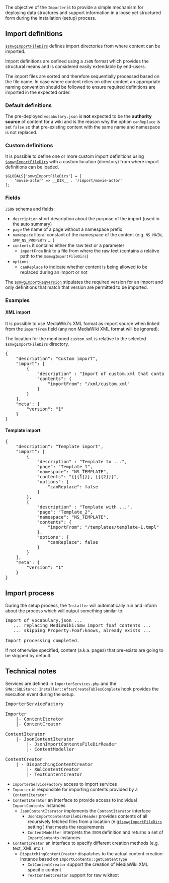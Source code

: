 The objective of the `Importer` is to provide a simple mechanism for deploying data structures and support information in a loose yet structured form during the installation (setup) process.

## Import definitions

[`$smwgImportFileDirs`](https://www.semantic-mediawiki.org/wiki/Help:$smwgImportFileDirs) defines import directories from where content can be imported.

Import definitions are defined using a `JSON` format which provides the structural means and is considered easily extendable by end-users.

The import files are sorted and therefore sequentially processed based on the file name. In case where content relies on other content an appropriate naming convention should be followed to ensure required definitions are imported in the expected order.

### Default definitions

The pre-deployed `vocabulary.json` is __not__ expected to be the __authority source__ of content for a wiki and is the reason why the option `canReplace` is set `false` so that pre-existing content with the same name and namespace is not replaced.

### Custom definitions

It is possible to define one or more custom import definitions using [`$smwgImportFileDirs`](https://www.semantic-mediawiki.org/wiki/Help:$smwgImportFileDirs) with a custom location (directory) from where import definitions can be loaded.

```
$GLOBALS['smwgImportFileDirs'] = [
	'movie-actor' => __DIR__ . '/import/movie-actor'
];
```

### Fields

`JSON` schema and fields:

- `description` short description about the purpose of the import (used in the auto summary)
- `page` the name of a page without a namespace prefix
- `namespace` literal constant of the namespace of the content  (e.g. `NS_MAIN`, `SMW_NS_PROPERTY` ... )
- `contents` it contains either the raw text or a parameter
  - `importFrom` link to a file from where the raw text (contains a relative path to the `$smwgImportFileDirs`)
- `options`
  - `canReplace` to indicate whether content is being allowed to be replaced during
  an import or not

The [`$smwgImportReqVersion`](https://www.semantic-mediawiki.org/wiki/Help:$smwgImportReqVersion) stipulates
the required version for an import and only definitions that match that version are permitted to be imported.

### Examples

#### XML import

It is possible to use MediaWiki's XML format as import source when linked from the
`importFrom` field (any non MediaWiki XML format will be ignored).

The location for the mentioned `custom.xml` is relative to the selected `$smwgImportFileDirs` directory.

<pre>
{
	"description": "Custom import",
	"import": [
		{
			"description" : "Import of custom.xml that contains ...",
			"contents": {
				"importFrom": "/xml/custom.xml"
			}
		}
	],
	"meta": {
		"version": "1"
	}
}
</pre>

#### Template import

<pre>
{
	"description": "Template import",
	"import": [
		{
			"description" : "Template to ...",
			"page": "Template_1",
			"namespace": "NS_TEMPLATE",
			"contents": "<includeonly>{{{1}}}, {{{2}}}</includeonly>",
			"options": {
				"canReplace": false
			}
		},
		{
			"description" : "Template with ...",
			"page": "Template_2",
			"namespace": "NS_TEMPLATE",
			"contents": {
				"importFrom": "/templates/template-1.tmpl"
			},
			"options": {
				"canReplace": false
			}
		}
	],
	"meta": {
		"version": "1"
	}
}
</pre>

## Import process

During the setup process, the `Installer` will automatically run and inform
about the process which will output something similar to:

<pre>
Import of vocabulary.json ...
   ... replacing MediaWiki:Smw import foaf contents ...
   ... skipping Property:Foaf:knows, already exists ...

Import processing completed.
</pre>

If not otherwise specified, content (a.k.a. pages) that pre-exists are going to be skipped by default.

## Technical notes

Services are defined in `ImporterServices.php` and the `SMW::SQLStore::Installer::AfterCreateTablesComplete` hook
provides the execution event during the setup.

<pre>
ImporterServiceFactory

Importer
	|- ContentIterator
	|- ContentCreator

ContentIterator
	|- JsonContentIterator
		|- JsonImportContentsFileDirReader
		|- ContentModeller

ContentCreator
	| - DispatchingContentCreator
		|- XmlContentCreator
		|- TextContentCreator
</pre>

- `ImporterServiceFactory` access to import services
- `Importer` is responsible for importing contents provided by a `ContentIterator`
- `ContentIterator` an interface to provide access to individual `ImportContents` instances
  - `JsonContentIterator` implements the `ContentIterator` interface
    - `JsonImportContentsFileDirReader` provides contents of all recursively fetched files from a location (e.g[`$smwgImportFileDirs`](https://www.semantic-mediawiki.org/wiki/Help:$smwgImportFileDirs) setting ) that meets the requirements
    - `ContentModeller` interprets the `JSON` definition and returns a set of `ImportContents` instances
- `ContentCreator` an interface to specify different creation methods (e.g. text, XML etc.)
  - `DispatchingContentCreator` dispatches to the actual content creation instance based on `ImportContents::getContentType`
    - `XmlContentCreator` support the creation of MediaWiki XML specific content
    - `TextContentCreator` support for raw wikitext
